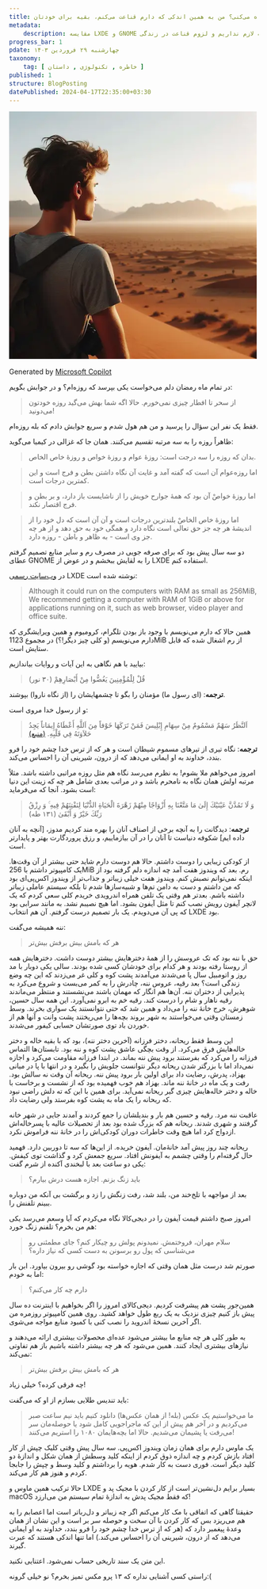 ```yaml
---
title: به کجا نگاه می‌کنی؟ من به همین اندکی که دارم قناعت می‌کنم، بقیه برای خودتان
metadata: 
    description: مقایسه LXDE و GNOME چرا رو آورده‌ایم به خریدن چیزهایی که لازم نداریم و لزوم قناعت در زندگی
progress_bar: 1
pdate: چهارشنبه ۲۹ فروردین ۱۴۰۳
taxonomy:
    tag: [ خاطره , تکنولوژی , داستان ]
published: 1
structure: BlogPosting
datePublished: 2024-04-17T22:35:00+03:30
---
```

![ مردی جوان در بیابان که به دور دست‌ها خیره شده است ](a_young_man_in_the_desert.webp?classes=center&loading=lazy)
<div class="align-center">
Generated by <a href="https://www.bing.com/images/create/a-young-man-in-the-desert-looking-at-far-distance2c/1-662018549b1d46f88158963693a7d97b?id=nq6%2FikRpniYJWj9X5QlP6Q.%2FbTvRrmWdJ5P72MScxcyTQ&view=detailv2&idpp=genimg&noidpclose=1&thid=OIG3.DgMLU45mfbuxjIUNyyjm&form=SYDBIC&ssp=1&safesearch=moderate&setlang=en&cc=XL&pc=SANSAAND">Microsoft Copilot</a>
</div>

در تمام ماه رمضان دلم می‌خواست یکی بپرسد که روزه‌ام؟ و در جوابش بگویم:

> از سحر تا افطار چیزی نمی‌خورم. حالا اگه شما بهش می‌گید روزه خودتون می‌دونید!

فقط یک نفر این سؤال را پرسید و من هم هول شدم و سریع جوابش دادم که بله روزه‌ام.

ظاهراً روزه را به سه مرتبه تقسیم می‌کنند. همان جا که غزالی در کیمیا می‌گوید:

> بدان که روزه را سه درجت است: روزهٔ عوام و روزهٔ خواص و روزهٔ خاص الخاص. 

> اما روزه‌عوام آن است که گفته آمد و غایت آن نگاه داشتن بطن و فرج است و این کمترین درجات است.

> اما روزهٔ خواصْ آن بود که همهٔ جوارح خویش را از ناشایست باز دارد، و بر بطن و فرج اقتصار نکند.

> اما روزهٔ خاص الخاصْ بلندترین درجات است و آن آن است که دل خود را از اندیشهٔ هر چه جز حق تعالی است نگاه دارد و همگی خود به حق دهد و از هر چه جز وی است - به ظاهر و باطن - روزه دارد.

دو سه سال پیش بود که برای صرفه جویی در مصرف رم و سایر منابع تصمیم گرفتم عطای 
GNOME
 را به لقایش ببخشم و در عوض از 
LXDE
استفاده کنم. 

در
[وب‌سایت رسمی](https://www.lxde.org/get/)
LXDE
 نوشته‌ شده است:
<blockquote dir="ltr">
 Although it could run on the computers with RAM as small as 256MiB, We recommend getting a computer with RAM of 1GiB or above for applications running on it, such as web browser, video player and office suite.
</blockquote>

همین حالا که دارم می‌نویسم با وجود باز بودن تلگرام، کرومیوم و همین ویرایشگری که دارم می‌نویسم (و کلی چیز دیگر!؟) در مجموع 
1123MiB
از رم اشغال شده که قابل ستایش است.

بیایید با هم نگاهی به این آیات و روایات بیاندازیم:

> قُلْ لِلْمُؤْمِنِينَ يَغُضُّوا مِنْ أَبْصَارِهِمْ  (۳۰ نور)

**ترجمه**: (ای رسول ما) مؤمنان را بگو تا چشمهایشان را (از نگاه ناروا) بپوشند.

و از رسول خدا مروی است:

> اَلنَّظَرُ سَهْمٌ مَسْمُومٌ مِنْ سِهَامِ إِبْلِيسَ فَمَنْ تَرَكَهَا خَوْفاً مِنَ اَللَّهِ أَعْطَاهُ إِيمَاناً يَجِدُ حَلاَوَتَهُ فِي قَلْبِهِ. 
[(منبع)](https://hadith.inoor.ir/fa/hadith/312913)

**ترجمه**: نگاه تیری از تیرهای مسموم شیطان است و هر که از ترس خدا چشم خود را فرو بندد، خداوند به او ایمانی می‌دهد که از درون، شیرینی آن را احساس می‌کند.

امروز می‌خواهم ملا بشوم! به نظرم می‌رسد نگاه هم مثل روزه مراتبی داشته باشد. مثلاً مرتبه اولش همان نگاه به نامحرم باشد و در مراتب بعدی شامل هر چه که زینت این دنیا است بشود. آنجا که می‌فرماید:

> وَ لَا تَمُدَّنَّ عَيْنَيْكَ إِلَىٰ مَا مَتَّعْنَا بِهِ أَزْوَاجًا مِنْهُمْ زَهْرَةَ الْحَيَاةِ الدُّنْيَا لِنَفْتِنَهُمْ فِيهِ ۚ وَ رِزْقُ رَبِّكَ خَيْرٌ وَ أَبْقَىٰ (۱۳۱ طه)

**ترجمه**: دیدگانت را به آنچه برخی از اصناف آنان را بهره مند کردیم مدوز، [آنچه به آنان داده ایم] شکوفه دنیاست تا آنان را در آن بیازماییم، و رزق پروردگارت بهتر و پایدارتر است.

از کودکی زیبایی را دوست داشتم. حالا هم دوست دارم شاید حتی بیشتر از آن وقت‌ها. یک کامپیوتر داشتم با 
256MiB
رم. بعد که ویندوز هفت آمد چه اندازه دلم گرفته بود از اینکه نمی‌توانم نصبش کنم. ویندوز هفت خیلی زیباتر و جذاب‌تر از ویندوز اکس‌پی‌ای بود که من داشتم و دست به دامن تم‌ها و شبیه‌ساز‌ها شدم تا بلکه سیستم‌ عاملی زیباتر داشته باشم. بعدتر هم وقتی یک تلفن همراه اندرویدی خریدم کلی سعی کردم که یک لانچر آیفون رویش نصب کنم تا مثل آیفون بشود. اما هیچ نصیبم نشد. به مانند سرابی بود که پی آن می‌دویدم. یک بار تصمیم درست گرفتم. آن هم انتخاب 
LXDE
بود.

ننه همیشه می‌گفت:

> هر که بامش بیش برفش بیش‌تر

<!--
روز به روز به داشته‌هایمان افزوده می‌شود و با این حال با خوش‌بینانه‌ترین نگاه همان اندازه از زندگی لذت می‌بریم که ده سال پیش می‌بردیم.

شاید ما اشتباه گرفته‌ایم. باید چشمانمان را به روی بسیاری از این زیبایی‌ها می‌بستیم و دل‌خوش می‌بودیم به آنچه داشتیم.
-->
حق با ننه بود که تک عروسش را از همهٔ دخترهایش بیشتر دوست داشت. دخترهایش همه از روستا رفته بودند و هر کدام برای خودشان کسی شده بودند. سالی یکی دوبار با مد روز و اتومبیل سال پا می‌شدند می‌آمدند پشت کوه و کلی غر می‌زدند که این چه وضع زندگی است؟ بعد رقیه، عروس ننه، چادرش را به کمر می‌بست و شروع می‌کرد به پذیرایی از دختران ننه. آن‌ها هم انگار که مهمان باشند می‌نشستند و منتظر می‌ماندند رقیه ناهار و شام را درست کند. رقیه خم به ابرو نمی‌آورد. این همه سال حسین، شوهرش، خرج خانهٔ ننه را می‌داد و همین شد که حتی نتوانستند یک سواری بخرند. وسط زمستان وقتی می‌خواستند به شهر بروند بچه‌ها را می‌ریختند پشت وانت و آنها هم از  خوردن باد توی صورتشان حسابی کیفور می‌شدند.

این وسط فقط ریحانه، دختر فرزانه (آخرین دختر ننه)، بود که با بقیه خاله و دختر خاله‌هایش فرق می‌کرد. از وقت بچگی عاشق پشت کوه و ننه بود. تابستان‌ها التماس فرزانه را می‌کرد که بفرستند برود پیش ننه بماند. در ابتدا فرزانه مقاومت می‌کرد و اجازه نمی‌داد اما با بزرگتر شدن ریحانه دیگر نتوانست جلویش را بگیرد و در انتها با پا در میانی بهزاد، پدرش،  رضایت داد برای اولین بار برود پیش ننه. ریحانه آن وقت نه سالش بود. رفت و یک ماه در خانهٔ ننه ماند. بهزاد هم خوب فهمیده بود که از نشست و برخاست با خاله و دختر خاله‌هایش چیزی گیر ریحانه نمی‌آید. برای همین با این که ته دلش راضی نبود که ریحانه را یک ماه به پشت کوه بفرستد ولی رضایت داد.

عاقبت ننه مرد. رقیه و حسین هم بار و بندیلشان را جمع کردند و آمدند جایی در شهر خانه گرفتند و شهری شدند. ریحانه هم که بزرگ شده بود بعد از تحصیلات عالیه با پسرخاله‌اش ازدواج کرد اما هیچ وقت خاطرات دوران کودکی‌اش را در خانهٔ ننه فراموش نکرد. 

ریحانه چند روز پیش آمد خانه‌ٔمان. آیفون خریده. از این‌ها که سه تا دوربین دارد. فهمید حال گرفته‌ام را وقتی چشمم به آیفونش افتاد. سریع جمعش کرد و گذاشت توی کیفش. یکی دو ساعت بعد با لبخندی آکنده از شرم گفت:

> باید زنگ بزنم. اجازه هست درش بیارم؟

بعد از مواجهه با تلخ‌خند من، بلند شد، رفت زنگش را زد و برگشت بی آنکه من دوباره ببینم تلفنش را.

امروز صبح داشتم قیمت آیفون را در دیجی‌کالا نگاه می‌کردم که آیا وسعم می‌رسد یکی هم من بخرم؟ تلفنم زنگ خورد:

> سلام مهران، فروختمش. نمیدونم پولش رو چیکار کنم؟ جای مطمئنی رو می‌شناسی که پول رو برسونن به دست کسی که نیاز داره؟

صورتم شد درست مثل همان وقتی که اجازه خواسته بود گوشی رو بیرون بیاورد. ابن بار اما به خودم:

> دارم چه کار می‌کنم؟

همین‌جور پشت هم پیشرفت کردیم. دیجی‌کالای امروز را اگر بخواهیم با اینترنت ده سال پیش باز کنیم چیزی نزدیک به یک ربع طول خواهد کشید. روی همین کامپیوتر روزمره من اگر آخرین نسخهٔ اندروید را نصب کنی با کمبود منابع مواجه می‌شوی.

به طور کلی هر چه منابع ما بیشتر می‌شود عده‌ای محصولات بیشتری ارائه می‌دهند و نیازهای بیشتری ایجاد کنند. همین می‌شود که هر چه بیشتر داشته باشیم باز هم تفاوتی نمی‌کند:

> هر که بامش بیش برفش بیش‌تر

چه فرقی کرده؟ خیلی زیاد! 

باید تندیس طلایی بسازم از او که می‌گفت:

> ما می‌خواستیم یک عکس (بله! از همان عکس‌ها) دانلود کنیم باید نیم ساعت صبر می‌کردیم و در آخر هم پیش از این که ماجراجویی کامل شود یا حوصله‌مان سر می‌رفت یا پشیمان می‌شدیم. حالا اما بچه‌هایمان ۱۰۸۰ را استریم می‌کنند!

یک ماوس دارم برای همان زمان ویندوز اکس‌پی. سه سال پیش وقتی کلیک چپش از کار افتاد بازش کردم و چه اندازه ذوق کردم از اینکه کلید وسطش از همان شکل و اندازهٔ دو کلید دیگر است. فوری دست به کار شدم. هویه را برداشتم و کلید وسط و چپش را جابجا کردم و هنوز هم کار می‌کند. 

حالا ترکیب همین ماوس و 
LXDE 
بسیار برایم دل‌نشین‌تر است از کار کردن با مجیک پد و
macOS
که فقط مجیک پدش به اندازهٔ تمام سیستم من می‌ارزد!

حقیقتا گاهی که اتفاقی با مک کار می‌کنم اگر چه زیباتر و دل‌ربا‌تر است اما اعصابم را به هم می‌ریزد بس که کار کردن با آن سخت و حوصله سر بر است و این نشان از همان وعدهٔ پیغمبر دارد که (هر که از ترس خدا چشم خود را فرو بندد، خداوند به او ایمانی می‌دهد که از درون، شیرینی آن را احساس می‌کند.) اما تنها اندکی هستند که عبرت گیرند.


<p class="alert alert-background">  این متن یک سند تاریخی حساب نمی‌شود. اعتنایی نکنید.  </p>

راستی کسی آشنایی نداره که ۱۳ پرو مکس تمیز بخرم؟ نو خیلی گرونه:(